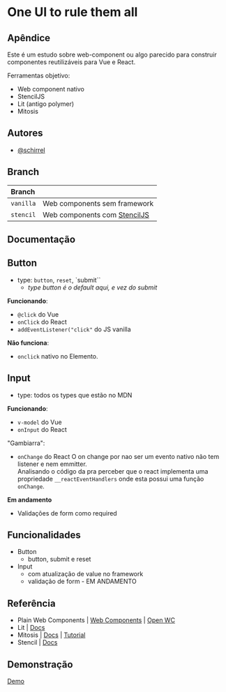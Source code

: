 # One UI to rule them all

## Apêndice

Este é um estudo sobre web-component ou algo parecido para construir componentes reutilizáveis para Vue e React.

Ferramentas objetivo:

- Web component nativo
- StencilJS
- Lit (antigo polymer)
- Mitosis

## Autores

- [@schirrel](https://www.github.com/schirrel)


## Branch

|  Branch  |                     |
| :---------- | :--------- | 
| `vanilla` |  Web components sem framework| 
| `stencil` |  Web components com [StencilJS](https://stenciljs.com/)| 


## Documentação

## Button

- type: `button`, `reset`, `submit``
    - _type button é o default aqui, e vez do submit_

**Funcionando**:
  - `@click` do Vue
  - `onClick` do React
  - `addEventListener("click"` do JS vanilla

**Não funciona**:
- `onclick` nativo no Elemento.


## Input

- type: todos os types que estão no MDN


**Funcionando**:
  - `v-model` do Vue
  - `onInput` do React


"Gambiarra":
  - `onChange` do React
O on change por nao ser um evento nativo não tem listener e nem emmitter.  
Analisando o código da pra perceber que o react implementa uma propriedade `__reactEventHandlers` onde esta possui uma função `onChange`.

**Em andamento**
- Validações de form como required
## Funcionalidades

- Button
  - button, submit e reset
- Input
  - com atualização de value no framework
  - validação de form - EM ANDAMENTO


## Referência

- Plain Web Components | [Web Components](https://www.webcomponents.org/) | [Open WC](https://open-wc.org/) 
- Lit | [Docs](https://lit.dev/docs/)
- Mitosis | [Docs](https://github.com/BuilderIO/mitosis) |  [Tutorial](https://blog.logrocket.com/creating-reusable-components-mitosis-builder-io/)
- Stencil | [Docs](https://stenciljs.com/)
## Demonstração

[Demo](https://schirrel.dev/one-ui-to-rule-them-all/)
